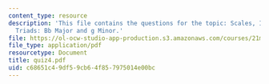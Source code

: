 ```yaml
---
content_type: resource
description: 'This file contains the questions for the topic: Scales, Intervals, and
  Triads: Bb Major and g Minor.'
file: https://ol-ocw-studio-app-production.s3.amazonaws.com/courses/21m-301-harmony-and-counterpoint-i-spring-2005/c68651c49df59cb64f857975014e00bc_quiz4.pdf
file_type: application/pdf
resourcetype: Document
title: quiz4.pdf
uid: c68651c4-9df5-9cb6-4f85-7975014e00bc
---
```

